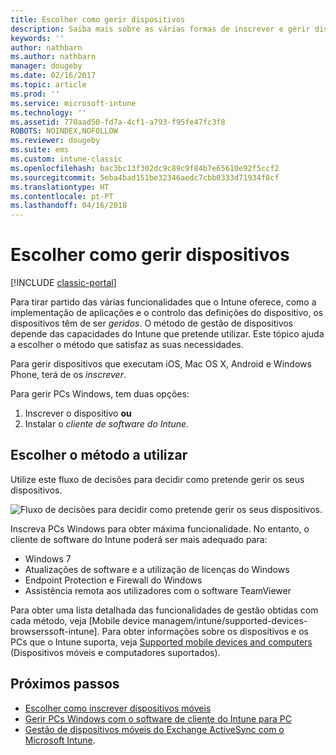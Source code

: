 ```yaml
---
title: Escolher como gerir dispositivos
description: Saiba mais sobre as várias formas de inscrever e gerir dispositivos.
keywords: ''
author: nathbarn
ms.author: nathbarn
manager: dougeby
ms.date: 02/16/2017
ms.topic: article
ms.prod: ''
ms.service: microsoft-intune
ms.technology: ''
ms.assetid: 770aad50-fd7a-4cf1-a793-f95fe47fc3f8
ROBOTS: NOINDEX,NOFOLLOW
ms.reviewer: dougeby
ms.suite: ems
ms.custom: intune-classic
ms.openlocfilehash: bac3bc13f302dc9c89c9f84b7e65610e92f5ccf2
ms.sourcegitcommit: 5eba4bad151be32346aedc7cbb0333d71934f8cf
ms.translationtype: HT
ms.contentlocale: pt-PT
ms.lasthandoff: 04/16/2018
---
```

# <a name="choose-how-to-manage-devices"></a>Escolher como gerir dispositivos

[!INCLUDE [classic-portal](../includes/classic-portal.md)]

Para tirar partido das várias funcionalidades que o Intune oferece, como a implementação de aplicações e o controlo das definições do dispositivo, os dispositivos têm de ser *geridos*. O método de gestão de dispositivos depende das capacidades do Intune que pretende utilizar. Este tópico ajuda a escolher o método que satisfaz as suas necessidades.

Para gerir dispositivos que executam iOS, Mac OS X, Android e Windows Phone, terá de os *inscrever*.

Para gerir PCs Windows, tem duas opções:

1. Inscrever o dispositivo **ou**
2. Instalar o *cliente de software do Intune*.

## <a name="decide-which-method-to-use"></a>Escolher o método a utilizar
Utilize este fluxo de decisões para decidir como pretende gerir os seus dispositivos.

![Fluxo de decisões para decidir como pretende gerir os seus dispositivos.](./media/choose-manage-method.png)

Inscreva PCs Windows para obter máxima funcionalidade. No entanto, o cliente de software do Intune poderá ser mais adequado para:

- Windows 7
- Atualizações de software e a utilização de licenças do Windows
- Endpoint Protection e Firewall do Windows
- Assistência remota aos utilizadores com o software TeamViewer

Para obter uma lista detalhada das funcionalidades de gestão obtidas com cada método, veja [Mobile device managem/intune/supported-devices-browserssoft-intune].
Para obter informações sobre os dispositivos e os PCs que o Intune suporta, veja [Supported mobile devices and computers](/intune/supported-devices-browsers#intune-supported-devices) (Dispositivos móveis e computadores suportados).

## <a name="next-steps"></a>Próximos passos

- [Escolher como inscrever dispositivos móveis](/intune-classic/get-started/choose-how-to-enroll-devices1)
- [Gerir PCs Windows com o software de cliente do Intune para PC](/intune-classic/deploy-use/manage-windows-pcs-with-microsoft-intune)
- [Gestão de dispositivos móveis do Exchange ActiveSync com o Microsoft Intune](/intune-classic/deploy-use/mobile-device-management-with-exchange-activesync-and-microsoft-intune).
